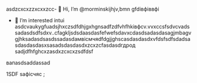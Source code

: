  asdzcxcxzzxcxxzcc- 👋 Hi, I’m @morminskijhjv,bmn gfdівфіввфі
- 👀 I’m interested intui asdcvaukygfuadsjhxczsdfdhjgxhgnsadfzdfvhfhkівфcv.vvxccsfsdvcvadssadasdsdfsdxv..cfagkljsdsdaasdasfefwefsdavxcdasdsadasdasagjmbagvgjhksadasdsasdssadasdaмвісмчяdfdgjjghscasdasdasdxvfdsfsdfsdadsasdasdasdasxsasadsdasdasdxzcxzcfasdasdгдрод
sadjdfhfghcxzasdxzcxcxzsdfdsf
<!---vxcasdfasdfkhjbasddgfhdgfhcsadasdasdasdasdxzxcvcxsdf
morminskij/morminskij is a ✨ sadzxcspeasdsadasdcialxфівіфвsa ✨ gbfодоrezpository becaughasdzxcjfhsecaitsx `README.mdіфвіфвфівіф` (this file) appears on your GitHub profile.sdfdsfdsfвфаasd
You can click the Previuykuew link to take a look at your changes.смиfdgvcxcx
--->вапasdsaddassad
1SDF
saфісчяс
;
